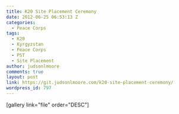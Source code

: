 ```yaml
---
title: K20 Site Placement Ceremony
date: 2012-06-25 06:53:13 Z
categories:
  - Peace Corps
tags:
  - K20
  - Kyrgyzstan
  - Peace Corps
  - PST
  - Site Placement
author: judsonlmoore
comments: true
layout: post
link: https://git.judsonlmoore.com/k20-site-placement-ceremony/
wordpress_id: 797
---
```


[gallery link="file" order="DESC"]
